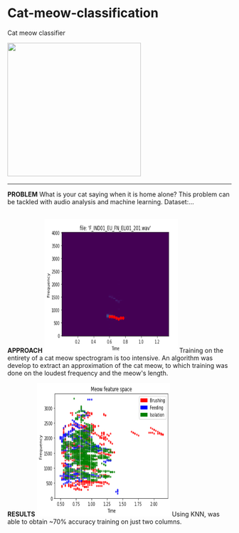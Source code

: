 # Cat-meow-classification
Cat meow classifier

<img src="https://raw.githubusercontent.com/colinbrandonpierce/Cat-meow-classification/meow-harmonics.png" width="300" height="300" />
<hr>
<b>PROBLEM</b>
What is your cat saying when it is home alone? This problem can be tackled with audio analysis and machine learning.
Dataset:...
<br><br>

<b>APPROACH</b>
<img src="https://raw.githubusercontent.com/colinbrandonpierce/Cat-meow-classification/main/meow-extraction.png" width="300" height="300" />
Training on the entirety of a cat meow spectrogram is too intensive. An algorithm was develop to extract an approximation of the cat meow, to which training was done on the loudest frequency and the meow's length.

<b>RESULTS</b>
<img src="https://raw.githubusercontent.com/colinbrandonpierce/Cat-meow-classification/main/meow-space.png" width="300" height="300" />
Using KNN, was able to obtain ~70% accuracy training on just two columns.


